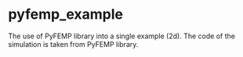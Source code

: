 # pyfemp_example
The use of PyFEMP library into a single example (2d).
The code of the simulation is taken from PyFEMP library.
